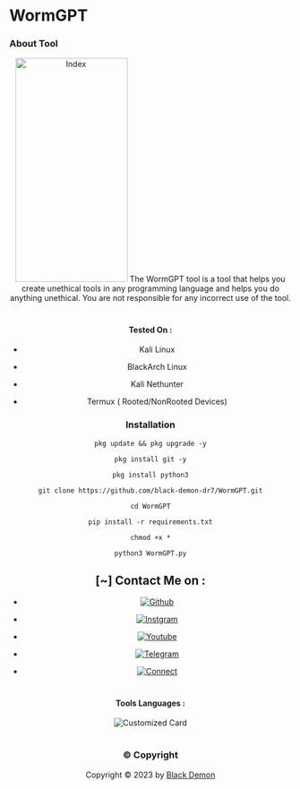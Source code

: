 # WormGPT

### About Tool
<div align="center">
  <img src="https://i.imgur.com/DJEZGdY.jpg" alt="Index" width="200" height="400"> 
</

The WormGPT tool is a tool that helps you create unethical tools in any programming language and helps you do anything unethical. You are not responsible for any incorrect use of the tool. 

#

#### Tested On  :

* Kali Linux

* BlackArch Linux

* Kali Nethunter

* Termux ( Rooted/NonRooted Devices)


### Installation

```
pkg update && pkg upgrade -y
```
```
pkg install git -y
```
```
pkg install python3
```
```
git clone https://github.com/black-demon-dr7/WormGPT.git
```
```
cd WormGPT
```
```
pip install -r requirements.txt
```
```
chmod +x *
```
```
python3 WormGPT.py
```



## [~] Contact Me on :

- [![Github](https://img.shields.io/badge/Github-Demon-purple?style=for-the-badge&logo=github)](https://github.com/black-demon-dr7)

- [![Instgram](https://img.shields.io/badge/Instagram-Demon-green?style=for-the-badge&logo=instagram)](https://instagram.com/elqnas_daymon?igshid=MzNlNGNkZWQ4Mg==)

- [![Youtube](https://img.shields.io/badge/Youtube-Demon-blue?style=for-the-badge&logo=youtube)](https://youtube.com/@ELQNAS_DAYMON?si=_9glDyUgFdJ1JDsW)

- [![Telegram](https://img.shields.io/badge/Telegram-Demon-orange?style=for-the-badge&logo=telegram)](https://t.me/BLACK_DEMON_VX)

- [![Connect](https://img.shields.io/badge/Telegram-Demon-indigo?style=for-the-badge&logo=telegram)](https://t.me/blackd4)
#
#### Tools Languages :

![Customized Card](https://github-readme-stats.vercel.app/api/pin?username=black-demon-dr7&repo=WormGPT&title_color=fff&icon_color=f9f9f9&text_color=9f9f9f&bg_color=151515)
#
### ©️ Copyright
Copyright © 2023 by [Black Demon](https://github.com/black-demon-dr7)
